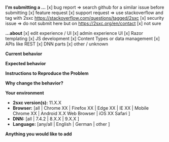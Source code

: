 <!-- FILL OUT THE FOLLOWING INFORMATION WE MAY CLOSE YOUR ISSUE WITHOUT INVESTIGATING -->

**I'm submitting a ...**   <!-- HINT: remove lines which don't apply  -->
[x] bug report => search github for a similar issue before submitting 
[x] feature request
[x] support request => use stackoverflow and tag with 2sxc https://stackoverflow.com/questions/tagged/2sxc
[x] security issue => do not submit here but on https://2sxc.org/en/contact
[x] not sure

**...about**   <!-- HINT: remove lines which don't apply  -->
[x] edit experience / UI
[x] admin experience UI
[x] Razor templating
[x] JS development
[x] Content Types or data management
[x] APIs like REST
[x] DNN parts
[x] other / unknown

**Current behavior**   <!-- HINT: Describe how the bug manifests. -->


**Expected behavior**   <!-- HINT: Describe what the behavior would be without the bug. -->


**Instructions to Reproduce the Problem**
<!--
If the current behavior is a bug or you can illustrate your feature request better with an example, 
please provide the *STEPS TO REPRODUCE* and/or a *MINIMAL DEMO* like a screenshot or screencast
-->

**Why change the behavior?**  <!-- HINT: Describe the motivation or the concrete use case -->

**Your environment**  <!-- HINT: Operating system, IDE, package manager, HTTP server, ... -->

* **2sxc version(s):** 11.X.X  <!-- Check whether this is still an issue in the most recent version -->
* **Browser:** [all | Chrome XX | Firefox XX | Edge XX | IE XX | Mobile Chrome XX | Android X.X Web Browser | iOS XX Safari ]
* **DNN:** [all | 7.4.2 | 8.X.X | 9.X.X ] 
* **Language:** [any/all | English | German | other ]

**Anything you would like to add**
